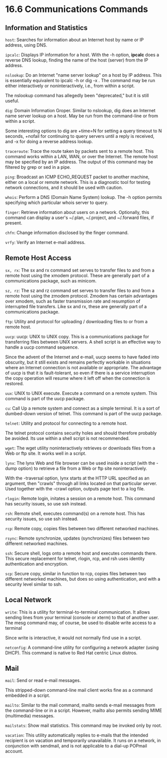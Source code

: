 # 16.6 Communications Commands

## Information and Statistics

`host`: Searches for information about an Internet host by name or IP address, using DNS.

`ipcalc`: Displays IP information for a host. With the -h option, **ipcalc** does a reverse DNS lookup, finding the name of the host (server) from the IP address.

`nslookup`: Do an Internet "name server lookup" on a host by IP address. This is essentially equivalent to ipcalc -h or dig -x . The command may be run either interactively or noninteractively, i.e., from within a script.

The nslookup command has allegedly been "deprecated," but it is still useful.

`dig`: Domain Information Groper. Similar to nslookup, dig does an Internet name server lookup on a host. May be run from the command-line or from within a script.

Some interesting options to dig are +time=N for setting a query timeout to N seconds, +nofail for continuing to query servers until a reply is received, and -x for doing a reverse address lookup.

`traceroute`: Trace the route taken by packets sent to a remote host. This command works within a LAN, WAN, or over the Internet. The remote host may be specified by an IP address. The output of this command may be filtered by grep or sed in a pipe.

`ping`: Broadcast an ICMP ECHO_REQUEST packet to another machine, either on a local or remote network. This is a diagnostic tool for testing network connections, and it should be used with caution.

`whois`: Perform a DNS (Domain Name System) lookup. The -h option permits specifying which particular whois server to query. 

`finger`: Retrieve information about users on a network. Optionally, this command can display a user's ~/.plan, ~/.project, and ~/.forward files, if present.

`chfn`: Change information disclosed by the finger command.

`vrfy`: Verify an Internet e-mail address.

## Remote Host Access

`sx, rx`: The sx and rx command set serves to transfer files to and from a remote host using the xmodem protocol. These are generally part of a communications package, such as minicom.

`sz, rz`: The sz and rz command set serves to transfer files to and from a remote host using the zmodem protocol. Zmodem has certain advantages over xmodem, such as faster transmission rate and resumption of interrupted file transfers. Like sx and rx, these are generally part of a communications package.

`ftp`: Utility and protocol for uploading / downloading files to or from a remote host. 

`uucp`: uucp: UNIX to UNIX copy. This is a communications package for transferring files between UNIX servers. A shell script is an effective way to handle a uucp command sequence.

Since the advent of the Internet and e-mail, uucp seems to have faded into obscurity, but it still exists and remains perfectly workable in situations where an Internet connection is not available or appropriate. The advantage of uucp is that it is fault-tolerant, so even if there is a service interruption the copy operation will resume where it left off when the connection is restored.

`uux`:  UNIX to UNIX execute. Execute a command on a remote system. This command is part of the uucp package.

`cu`: Call Up a remote system and connect as a simple terminal. It is a sort of dumbed-down version of telnet. This command is part of the uucp package.

`telnet`: Utility and protocol for connecting to a remote host.

The telnet protocol contains security holes and should therefore probably be avoided. Its use within a shell script is not recommended.

`wget`: The wget utility noninteractively retrieves or downloads files from a Web or ftp site. It works well in a script.

`lynx`: The lynx Web and file browser can be used inside a script (with the -dump option) to retrieve a file from a Web or ftp site noninteractively.

With the -traversal option, lynx starts at the HTTP URL specified as an argument, then "crawls" through all links located on that particular server. Used together with the -crawl option, outputs page text to a log file.

`rlogin`: Remote login, initates a session on a remote host. This command has security issues, so use ssh instead.

`rsh`: Remote shell, executes command(s) on a remote host. This has security issues, so use ssh instead.

`rcp`: Remote copy, copies files between two different networked machines.

`rsync`: Remote synchronize, updates (synchronizes) files between two different networked machines.

`ssh`: Secure shell, logs onto a remote host and executes commands there. This secure replacement for telnet, rlogin, rcp, and rsh uses identity authentication and encryption.

`scp`: Secure copy, similar in function to rcp, copies files between two different networked machines, but does so using authentication, and with a security level similar to ssh.

## Local Network

`write`: This is a utility for terminal-to-terminal communication. It allows sending lines from your terminal (console or xterm) to that of another user. The mesg command may, of course, be used to disable write access to a terminal

Since write is interactive, it would not normally find use in a script.

`netconfig`: A command-line utility for configuring a network adapter (using DHCP). This command is native to Red Hat centric Linux distros.

## Mail

`mail`: Send or read e-mail messages.

This stripped-down command-line mail client works fine as a command embedded in a script.

`mailto`: Similar to the mail command, mailto sends e-mail messages from the command-line or in a script. However, mailto also permits sending MIME (multimedia) messages.

`mailstats`: Show mail statistics. This command may be invoked only by root.

`vacation`: This utility automatically replies to e-mails that the intended recipient is on vacation and temporarily unavailable. It runs on a network, in conjunction with sendmail, and is not applicable to a dial-up POPmail account.
